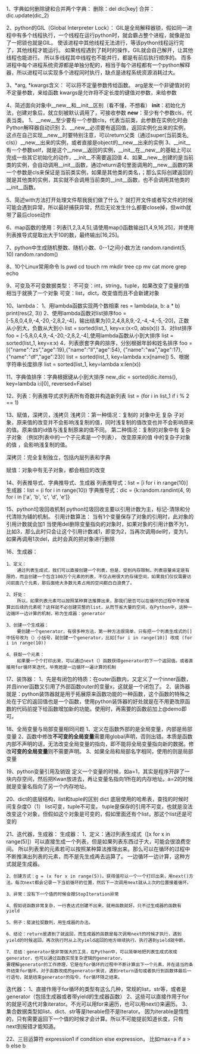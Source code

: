 1、字典如何删除键和合并两个字典：
删除：del dic[key]
合并：dic.update(dic_2)

2、python的GIL（Global Interpreter Lock）：
GIL是全局解释器锁，假如同一进程中有多个线程执行，一个线程在运行python时，就会霸占整个进程，就像是加了一把锁也就是GIL。
使该进程中其他线程无法进行，等该python线程运行完了，其他线程才能运行。
如果线程遇到了耗时的操作，GIL就会自己解开，让其他线程也能进行。
所以多线程其中线程也不能并行，都是有前后执行顺序的。
而多进程中每个进程系统资源都是单独分配的，相当于每个进程都有一个python解释器，所以进程可以实现多个进程同时执行，缺点是进程系统资源消耗过大。

3、*arg, *kwargs含义：
可以将不定量参数传给函数。
arg是发一个非键值对的不定量参数，来给函数
kwargs是允许将不定长度的键值对参数，来给参数

4、简述面向对象中__new__和__init__区别（看不懂，不想看）
__init__：初始化方法，创建对象后，就立刻被默认调用了，可接收参数
__new__：至少有个参数cls，代表当类。
1、__new__至少要有一个参数cls，代表当前类，此参数在实例化时由Python解释器自动识别
2、__new__必须要有返回值，返回实例化出来的实例，这点在自己实现__new__时要特别注意，可以return父类（通过super(当前类名, cls)）__new__出来的实例，或者直接是object的__new__出来的实例
3、__init__有一个参数self，就是这个__new__返回的实例，__init__在__new__的基础上可以完成一些其它初始化的动作，__init__不需要返回值
4、如果__new__创建的是当前类的实例，会自动调用__init__函数，通过return语句里面调用的__new__函数的第一个参数是cls来保证是当前类实例，如果是其他类的类名，；那么实际创建返回的就是其他类的实例，其实就不会调用当前类的__init__函数，也不会调用其他类的__init__函数。

5、简述with方法打开处理文件帮我我们做了什么？
就打开文件或者写文件的时候可能会遇到异常，所以最好捕获异常，然后无论发生什么都要close掉，但with就带了最后close动作

6、map函数的使用：列表[1,2,3,4,5],请使用map()函数输出[1,4,9,16,25]，并使用列表推导式提取出大于10的数，最终输出[16,25]。

7、python中生成随机整数、随机小数、0--1之间小数方法
random.randint(5, 10)
random.random()

8、10个Linux常用命令
ls pwd cd touch rm mkdir tree cp mv cat more grep echo

9、可变及不可变数据类型：
不可变：int，string，tuple，如果改变了变量的值相当于就换了一个对象
可变：list，dict，改变值而且不会新建对象

10、lambda：
    1、用lambda函数实现两个数相乘
    res = lambda(a, b: a * b)
    print(res(2, 3))
    2、使用lambda函数对list排序foo = [-5,8,0,4,9,-4,-20,-2,8,2,-4]，输出结果为[0,2,4,8,8,9,-2,-4,-4,-5,-20]，正数从小到大，负数从大到小
    list = sorted(list_1, key=x:(x<0, abs(x)))
    3、对list排序foo = [-5,8,0,4,9,-4,-20,-2,8,2,-4],使用lambda函数从小到大排序
    list = sorted(list_1, key=x:x)
    4、列表嵌套字典的排序，分别根据年龄和姓名排序
    foo = [{"name":"zs","age":19},{"name":"ll","age":54},
    {"name":"wa","age":17},{"name":"df","age":23}]
    list = sorted(list_1, key=lambda x:x[name])
    5、根据字符串长度排序
    list = sorted(list_1, key=lambda x:len(x))

11、字典值排序：字典根据键从小到大排序
new_dic = sorted(dic.items(), key=lambda i:i[0], reversed=False)

12、列表：列表推导式求列表所有奇数并构造新列表
list = (for i in list_1 if i % 2 == 1)

13、赋值，深拷贝，浅拷贝
浅拷贝：第一种情况：复制的 对象中无 复杂 子对象，原来值的改变并不会影响浅复制的值，同时浅复制的值改变也并不会影响原来的值。原来值的id值与浅复制原来的值不同。
第二种情况：复制的对象中有 复杂 子对象 （例如列表中的一个子元素是一个列表）， 改变原来的值 中的复杂子对象的值 ，会影响浅复制的值。

深拷贝：完全复制独立，包括内层列表和字典

赋值：对象中有无子对象，都会相应的改变

14、列表推导式、字典推导式、生成器
列表推导式：list = [i for i in range(10)]
生成器：list = (i for i in range(10))
字典推导式：dic = {k:random.randint(4, 9) for i in ['a', 'b', 'c', 'd', 'e']}

15、python垃圾回收机制
python垃圾回收主要以引用计数为主，标记-清除和分代清除为辅的机制。
引用计数算法：
    当有1个变量保存了对象的引用时，此对象的引用计数就会加1
    当使用del删除变量指向的对象时，如果对象的引用计数不为1，比如3，那么此时只会让这个引用计数减1，即变为2，当再次调用del时，变为1，如果再调用1次del，此时会真的把对象进行删除

16、生成器：

    1、定义：
        通过列表生成式，我们可以直接创建一个列表，但是，受到内存限制，列表容量肯定是有限的，而且创建一个包含100万个元素的列表，不仅占用很大的存储空间，如果我们仅仅需要访问前面几个元素，那后面绝大多数元素占用的空间都白白浪费了。

    2、好处：
        所以，如果列表元素可以按照某种算法推算出来，那我们是否可以在循环的过程中不断推算出后续的元素呢？这样就不必创建完整的list，从而节省大量的空间，在Python中，这种一边循环一边计算的机制，称为生成器：generator

    3、创建一个生成器：
        要创建一个generator，有很多种方法，第一种方法很简单，只有把一个列表生成式的[]中括号改为（）小括号，就创建一个generator，比如[for i in range(10)] 改成 (for i in range(10))

    4、获取一个元素：
        如果要一个个打印出来，可以通过next（）函数获得generator的下一个返回值。或者直接用for循环来迭代，毕竟她是一边循环一遍计算的机制

17、装饰器：
    1、先是有闭包的特质：在outer函数内，又定义了一个inner函数，并且inner函数又引用了外部函数outer的变量x，这就是一个闭包了。
    2、装饰器就是：python装饰器就是用于拓展原来函数功能的一种函数，这个函数的特殊之处在于它的返回值也是一个函数，使用python装饰器的好处就是在不用更改原函数的代码前提下给函数增加新的功能。使用时，再需要的函数前加上@demo即可。

18、全局变量与局部变量相同问题
    1、定义在函数外部的是全局变量，内部是局部变量
    2、函数中修改**不可变的全局变量**需要用global声明，否则出错。本质是函数内部不声明的话，无法改变全局变量的指向，即不能将全局变量指向新的数据。修改**可变的全局变量**则不需要声明。
    3、如果全局和局部名字相同，使用的则是局部变量

19、python变量引用及销毁
定义一个变量的时候，如a=1，其实是程序开辟了一块内存空间，然后把Kwan放进去，再让变量名指向1所在的内存地址。a=2的时候就是变量名指向了另一个内存地址。

20、dict的底层结构，list和tuple的区别
dict 底层使用的哈希表，查找的时候时间复杂度O（1）
list可变，tuple不可变。
tuple是保存的引用不可变，也就是没法改变这个对象，但假如这个对象是可变的，假如里面还有个list，那这个list还是可变的

21、迭代器，生成器：
生成器：
    1、定义：通过列表生成式（[x for x in range(5)]）可以直接生成一个列表，但是如果列表东西过于大，可能会很浪费空间。
    所以列表里的元素若可以按照某种算法推理出来。那么可以在循环的过程中不断推演出列表的元素，而不是先生成再去运算了。
    一边循环一边计算，这种方式就是生成器。

    2、创建方式：g = (x for x in range(5))。获得值可以一个一个打印出来，用next()方法。每次next都会记录一下当前循环的位置，然后下一次调用next就从上次的位置接着循环。

    3、异常：没有下一个值的时候会报StopIteration异常

    4、假如说函数非常复杂，一行表达式创建不出来，就用函数就好。只不过生成器的函数有yield

    5、例子：斐波拉契数列，用生成器的办法。

    6、结论：return是遇到了就返回，而生成器的函数是每次调用next的时候才执行，遇到yield的时候返回，再次执行时从上次yield返回的地方继续执行。执行遇到yield就中断。
    
    7、总结：generator是非常强大的工具，在Python中，可以简单地把列表生成式改成generator，也可以通过函数实现复杂逻辑的generator。
    要理解generator的工作原理，它是在for循环的过程中不断计算出下一个元素，并在适当的条件结束for循环。对于函数改成的generator来说，遇到return语句或者执行到函数体最后一行语句，就是结束generator的指令，for循环随之结束。

迭代器：
1、直接作用于for循环的类型有这么几种，常规的list，str等，或者是generator（包括生成器或者带yield的生成器函数）
2、这些可以直接作用于for的就是可迭代对象iterator。不光可以用for来遍历，也可以用next()来遍历。
3、集合数据类型如list、dict、str等是Iterable但不是Iterator。
因为iterable是惰性的，只有需要返回下一个值的时候才会计算。所以不可能提前知道长度，只有next到报错才能知道。

22、三目运算符
expression1 if condition else expression，
比如max=a if a > b else b

